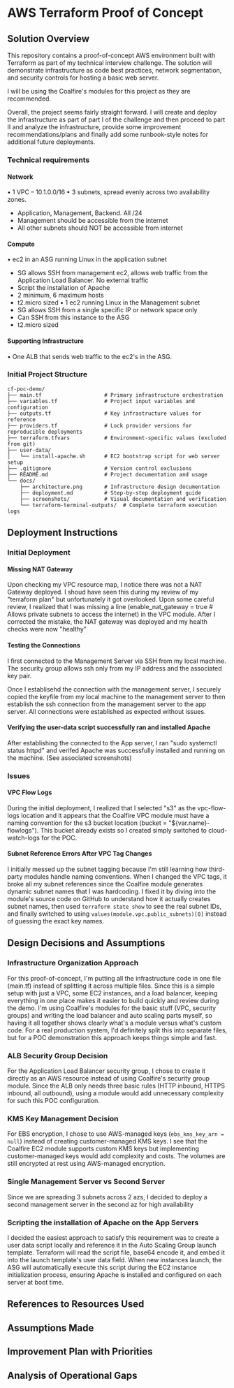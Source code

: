 # AWS Terraform Proof of Concept

## Solution Overview

This repository contains a proof-of-concept AWS environment built with Terraform as part of my technical interview challenge. The solution will demonstrate infrastructure as code best practices, network segmentation, and security controls for hosting a basic web server.

I will be using the Coalfire's modules for this project as they are recommended.

Overall, the project seems fairly straight forward. I will create and deploy the infrastructure as part of part I of the challenge and then proceed to part II and analyze the infrastructure, provide some improvement recommendations/plans and finally add some runbook-style notes for additional future deployments.

### Technical requirements

#### Network

• 1 VPC – 10.1.0.0/16
• 3 subnets, spread evenly across two availability zones.

- Application, Management, Backend. All /24
- Management should be accessible from the internet
- All other subnets should NOT be accessible from internet

#### Compute

• ec2 in an ASG running Linux in the application subnet

- SG allows SSH from management ec2, allows web traffic from the Application Load Balancer. No external traffic
- Script the installation of Apache
- 2 minimum, 6 maximum hosts
- t2.micro sized
  • 1 ec2 running Linux in the Management subnet
- SG allows SSH from a single specific IP or network space only
- Can SSH from this instance to the ASG
- t2.micro sized

#### Supporting Infrastructure

• One ALB that sends web traffic to the ec2's in the ASG.

### Initial Project Structure

```
cf-poc-demo/
├── main.tf                    # Primary infrastructure orchestration
├── variables.tf               # Project input variables and configuration
├── outputs.tf                 # Key infrastructure values for reference
├── providers.tf               # Lock provider versions for reproducible deployments
├── terraform.tfvars           # Environment-specific values (excluded from git)
├── user-data/
│   └── install-apache.sh      # EC2 bootstrap script for web server setup
├── .gitignore                 # Version control exclusions
├── README.md                  # Project documentation and usage
└── docs/
    ├── architecture.png       # Infrastructure design documentation
    ├── deployment.md          # Step-by-step deployment guide
    ├── screenshots/           # Visual documentation and verification
    └── terraform-terminal-outputs/  # Complete terraform execution logs
```

## Deployment Instructions

### Initial Deployment

#### Missing NAT Gateway

Upon checking my VPC resource map, I notice there was not a NAT Gateway deployed. I shoud have seen this during my review of my "terraform plan" but unfortunately it got overlooked. Upon some careful review, I realized that I was missing a line (enable_nat_gateway = true # Allows private subnets to access the internet) in the VPC module. After I corrected the mistake, the NAT gateway was deployed and my health checks were now "healthy"

#### Testing the Connections

I first connected to the Management Server via SSH from my local machine. The security group allows ssh only from my IP address and the associated key pair.

Once I establisehd the connection with the management server, I securely copied the keyfile from my local machine to the management server to then establish the ssh connection from the management server to the app server. All connections were established as expected without issues.

#### Verifying the user-data script successfully ran and installed Apache

After establishing the connected to the App server, I ran "sudo systemctl status httpd" and verifed Apache was successfully installed and running on the machine. (See associated screenshots)

### Issues

#### VPC Flow Logs

During the initial deployment, I realized that I selected "s3" as the vpc-flow-logs location and it appears that the Coalfire VPC module must have a naming convention for the s3 bucket location (bucket = "${var.name}-flowlogs"). This bucket already exists so I created simply switched to cloud-watch-logs for the POC.

#### Subnet Reference Errors After VPC Tag Changes

I initially messed up the subnet tagging because I'm still learning how third-party modules handle naming conventions. When I changed the VPC tags, it broke all my subnet references since the Coalfire module generates dynamic subnet names that I was hardcoding. I fixed it by diving into the module's source code on GitHub to understand how it actually creates subnet names, then used `terraform state show` to see the real subnet IDs, and finally switched to using `values(module.vpc.public_subnets)[0]` instead of guessing the exact key names.

## Design Decisions and Assumptions

### Infrastructure Organization Approach

For this proof-of-concept, I'm putting all the infrastructure code in one file (main.tf) instead of splitting it across multiple files. Since this is a simple setup with just a VPC, some EC2 instances, and a load balancer, keeping everything in one place makes it easier to build quickly and review during the demo. I'm using Coalfire's modules for the basic stuff (VPC, security groups) and writing the load balancer and auto scaling parts myself, so having it all together shows clearly what's a module versus what's custom code. For a real production system, I'd definitely split this into separate files, but for a POC demonstration this approach keeps things simple and fast.

### ALB Security Group Decision

For the Application Load Balancer security group, I chose to create it directly as an AWS resource instead of using Coalfire's security group module. Since the ALB only needs three basic rules (HTTP inbound, HTTPS inbound, all outbound), using a module would add unnecessary complexity for such this POC configuration.

### KMS Key Management Decision

For EBS encryption, I chose to use AWS-managed keys (`ebs_kms_key_arn = null`) instead of creating customer-managed KMS keys. I see that the Coalfire EC2 module supports custom KMS keys but implementing customer-managed keys would add complexity and costs. The volumes are still encrypted at rest using AWS-managed encryption.

### Single Management Server vs Second Server

Since we are spreading 3 subnets across 2 azs, I decided to deploy a second management server in the second az for high availability

### Scripting the installation of Apache on the App Servers

I decided the easiest approach to satisfy this requirement was to create a user data script locally and reference it in the Auto Scaling Group launch template. Terraform will read the script file, base64 encode it, and embed it into the launch template's user data field. When new instances launch, the ASG will automatically execute this script during the EC2 instance initialization process, ensuring Apache is installed and configured on each server at boot time.

## References to Resources Used

## Assumptions Made

## Improvement Plan with Priorities

## Analysis of Operational Gaps
